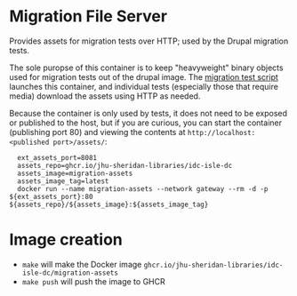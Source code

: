 # Migration File Server

Provides assets for migration tests over HTTP; used by the Drupal migration tests.

The sole puropse of this container is to keep "heavyweight" binary objects used for migration tests out of the drupal image.  The [migration test script](https://github.com/jhu-idc/idc-isle-dc/blob/development/tests/10-migration-backend-tests.sh) launches this container, and individual tests (especially those that require media) download the assets using HTTP as needed.  

Because the container is only used by tests, it does not need to be exposed or published to the host, but if you are curious, you can start the container (publishing port 80) and viewing the contents at `http://localhost:<published port>/assets/`:

```
  ext_assets_port=8081
  assets_repo=ghcr.io/jhu-sheridan-libraries/idc-isle-dc
  assets_image=migration-assets
  assets_image_tag=latest
  docker run --name migration-assets --network gateway --rm -d -p ${ext_assets_port}:80 ${assets_repo}/${assets_image}:${assets_image_tag}
```

# Image creation

* `make` will make the Docker image `ghcr.io/jhu-sheridan-libraries/idc-isle-dc/migration-assets`
* `make push` will push the image to GHCR